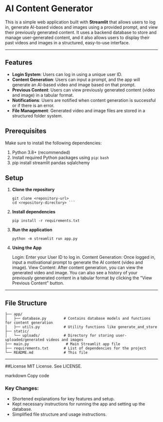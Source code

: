 
# AI Content Generator

This is a simple web application built with **Streamlit** that allows users to log in, generate AI-based videos and images using a provided prompt, and view their previously generated content. It uses a backend database to store and manage user-generated content, and it also allows users to display their past videos and images in a structured, easy-to-use interface.

------------------------------------------------------------------------------------------------------------------------------------------------

## Features

- **Login System**: Users can log in using a unique user ID.
- **Content Generation**: Users can input a prompt, and the app will generate an AI-based video and image based on that prompt.
- **Previous Content**: Users can view previously generated content (video and image) in a tabular format.
- **Notifications**: Users are notified when content generation is successful or if there is an error.
- **File Management**: Generated video and image files are stored in a structured folder system.

## Prerequisites

Make sure to install the following dependencies:

1. Python 3.8+ (recommended)
2. Install required Python packages using `pip`:
   ```bash```
3. pip install streamlit pandas sqlalchemy

## Setup 

1. **Clone the repository**

      ```
      git clone <repository-url>
      cd <repository-directory> ```

2. **Install dependencies**

      ``` pip install -r requirements.txt ``` 

4. **Run the application**

      ```python -m streamlit run app.py ```

6. **Using the App**

      Login: Enter your User ID to log in.
      Content Generation: Once logged in, input a motivational prompt to generate the AI content (video and image).
      View Content: After content generation, you can view the generated video and image. You can also see a history of your previously generated           content in a tabular format by clicking the "View Previous Content" button.

-----------------------------------------------------------------------------------------------------------------------------------------------

## File Structure 

```AI-Content-Generator/
├── app/
│   ├── database.py        # Contains database models and functions for content generation
│   ├── utils.py           # Utility functions like generate_and_store
├── static/
│   └── uploads/           # Directory for storing user-uploaded/generated videos and images
├── main.py                 # Main Streamlit app file
├── requirements.txt       # List of dependencies for the project
└── README.md              # This file
```
------------------------------------------------------------------------------------------------------------------------------------------------

##License
MIT License. See LICENSE.

markdown
Copy code

### Key Changes:
- Shortened explanations for key features and setup.
- Kept necessary instructions for running the app and setting up the database.
- Simplified file structure and usage instructions.
    
